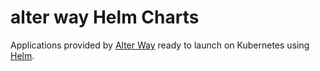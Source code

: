 # alter way Helm Charts

Applications provided by [Alter Way](https://www.alterway.fr/) ready to launch on Kubernetes using [Helm](https://github.com/helm/helm).


